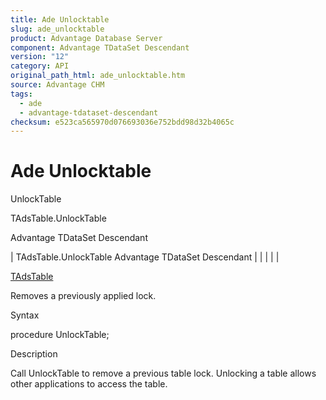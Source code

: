 ```yaml
---
title: Ade Unlocktable
slug: ade_unlocktable
product: Advantage Database Server
component: Advantage TDataSet Descendant
version: "12"
category: API
original_path_html: ade_unlocktable.htm
source: Advantage CHM
tags:
  - ade
  - advantage-tdataset-descendant
checksum: e523ca565970d076693036e752bdd98d32b4065c
---
```


# Ade Unlocktable

UnlockTable

TAdsTable.UnlockTable

Advantage TDataSet Descendant

| TAdsTable.UnlockTable  Advantage TDataSet Descendant |  |  |  |  |

[TAdsTable](ade_tadstable_7.md)

Removes a previously applied lock.

Syntax

procedure UnlockTable;

Description

Call UnlockTable to remove a previous table lock. Unlocking a table allows other applications to access the table.

